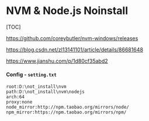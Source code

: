 # NVM & Node.js Noinstall

[TOC]

https://github.com/coreybutler/nvm-windows/releases

https://blog.csdn.net/zl13141101/article/details/86681648

https://www.jianshu.com/p/1d80cf35abd2



#### Config - `setting.txt`

```
root:D:\not_install\nvm
path:D:\not_install\nvm\nodejs
arch:64
proxy:none
node_mirror:http://npm.taobao.org/mirrors/node/
npm_mirror:https://npm.taobao.org/mirrors/npm/
```


